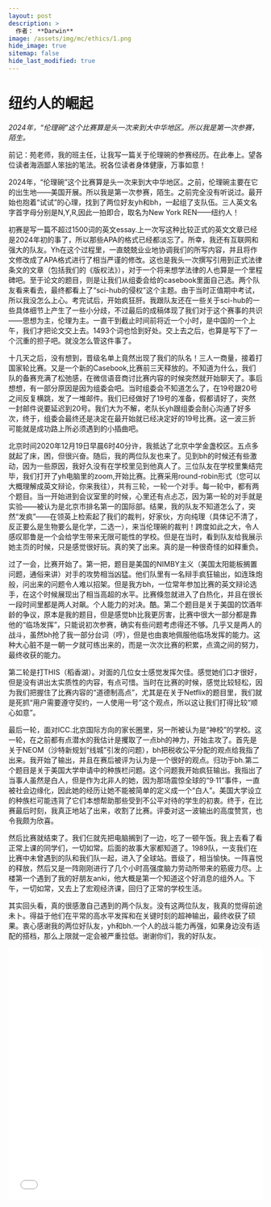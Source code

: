 ```yaml
---
layout: post
description: >
  作者： **Darwin**
image: /assets/img/mc/ethics/1.png
hide_image: true
sitemap: false
hide_last_modified: true
---
```


# 纽约人的崛起

*2024年，“伦理碗”这个比赛算是头一次来到大中华地区。所以我是第一次参赛，陌生。*

前记：苑老师，我的班主任，让我写一篇关于伦理碗的参赛经历。在此奉上。望各位读者海涵鄙人笨拙的笔法。祝各位读者身体健康，万事如意！

2024年，“伦理碗”这个比赛算是头一次来到大中华地区。之前，伦理碗主要在它的出生地——美国开展。所以我是第一次参赛，陌生。之前完全没有听说过。最开始也抱着“试试”的心理，找到了两位好友yh和bh，一起组了支队伍。三人英文名字首字母分别是N,Y,R,因此一拍即合，取名为New York REN——纽约人！

初赛是写一篇不超过1500词的英文essay.上一次写这种比较正式的英文文章已经是2024年初的事了，所以那些APA的格式已经都淡忘了。所幸，我还有互联网和强大的队友。Yh在这个过程里，一直兢兢业业地协调我们的所写内容，并且将作文修改成了APA格式进行了相当严谨的修改。这也是我头一次撰写引用到正式法律条文的文章（包括我们的《版权法》），对于一个将来想学法律的人也算是一个里程碑吧。至于论文的题目，则是让我们从组委会给的casebook里面自己选。两个队友看来看去，最终都看上了“sci-hub的侵权”这个主题。由于当时正值期中考试，所以我没怎么上心。考完试后，开始疯狂肝。我跟队友还在一些关于sci-hub的一些具体细节上产生了一些小分歧，不过最后的成稿体现了我们对于这个赛事的共识——思想为主，伦理为主。一直干到截止时间前将近一个小时，是中国的一个上午，我们才把论文交上去。1493个词也恰到好处。交上去之后，也算是写下了一个沉重的担子吧。就没怎么管这件事了。

十几天之后，没有想到，晋级名单上竟然出现了我们的队名！三人一商量，接着打国家轮比赛。又是一个新的Casebook,比赛前三天释放的。不知道为什么，我们队的备赛充满了松弛感，在微信语音商讨比赛内容的时候突然就开始聊天了。事后想想，有一部分原因是因为组委会吧。当时组委会不知道怎么了，在19号跟20号之间反复横跳，发了一堆邮件。我们已经做好了19号的准备，假都请好了，突然一封邮件说要延迟到20号。我们大为不解，老队长yh跟组委会耐心沟通了好多次，终于，组委会最终还是决定在最开始就已经决定好的19号比赛。这一波三折可能就是成功路上所必须遇到的小插曲吧。

北京时间2020年12月19日早晨6时40分许，我抵达了北京中学金盏校区。五点多就起了床，困，但很兴奋。随后，我的两位队友也来了。见到bh的时候还有些激动，因为一些原因，我好久没有在学校里见到他真人了。三位队友在学校里集结完毕，我们打开了yh电脑里的zoom,开始比赛。比赛采用round-robin形式（您可以大概理解成英文辩论，你来我往），共有三轮，一轮一个对手。每一轮中，都有两个题目。当一开始进到会议室里的时候，心里还有点忐忑，因为第一轮的对手就是实验——被认为是北京市排名第一的国际部。结果，我的队友不知道怎么了，突然“发疯”——在领英上检索起了我们的裁判，好家伙，方向纯理（具体记不清了，反正要么是生物要么是化学，二选一），来当伦理碗的裁判！跨度如此之大，令人感叹耶鲁是一个会给学生带来无限可能性的学校。但是在当时，看到队友给我展示她主页的时候，只是感觉很好玩。真的笑了出来。真的是一种很奇怪的如释重负。

过了一会，比赛开始了。第一把，题目是美国的NIMBY主义（美国太阳能板搁置问题，通俗来讲）对手的攻势相当凶猛。他们队里有一名辩手疯狂输出，如连珠炮般，问出来的问题令人难以招架。但是我方bh，一位常年参加比赛的英文辩论选手，在这个时候展现出了相当高超的水平。比赛倏忽就进入了白热化，并且在很长一段时间里都是两人对飙。个人能力的对决。酷。第二个题目是关于美国的饮酒年龄的争议，原本是我的题目，但是感觉bh比我更厉害，比赛中很大一部分都是靠他的“临场发挥”，只能说初次参赛，确实有些问题考虑得还不够。几乎又是两人的战斗，虽然bh抢了我一部分台词（哼），但是也由衷地佩服他临场发挥的能力。这种大心脏不是一朝一夕就可练出来的，而是一次次比赛的积累，点滴之间的努力，最终收获的能力。

第二轮是打THIS（稻香湖）。对面的几位女士感觉发挥欠佳。感觉她们口才很好，但是没有讲出太实质性的内容，有点可惜。当时在比赛的时候，感觉比较轻松，因为我们把握住了比赛内容的“道德制高点”，尤其是在关于Netflix的题目里，我们就是死抓“用户需要遵守契约，一人使用一号”这个观点，所以这让我们打得比较“顺心如意”。

最后一轮，面对ICC.北京国际方向的家长圈里，另一所被认为是“神校”的学校。这一轮，在之前都有点潜水的我估计是攫取了一点bh的神力，开始主攻了。首先是关于NEOM（沙特新规划“线城”引发的问题），bh把税收公平分配的观点给我指了出来。我开始了输出，并且在赛后被评为认为是一个很好的观点。归功于bh.第二个题目是关于美国大学申请中的种族栏问题。这个问题我开始疯狂输出。我指出了当事人虽然是白人，但是作为北非人的她，因为那场震惊全球的“9·11”事件，一直被社会边缘化，因此她的经历让她不能被简单的定义成一个“白人”。美国大学设立的种族栏可能违背了它们本想帮助那些受到不公平对待的学生的初衷。终于，在比赛最后时刻，我真正地站了出来，收割了比赛。评委对这一波输出的高度赞赏，也令我颇为欣喜。

然后比赛就结束了。我们仨就先把电脑搁到了一边，吃了一顿午饭。我上去看了看正常上课的同学们，一切如常。后面的故事大家都知道了。1989队，一支我们在比赛中未曾遇到的队和我们队一起，进入了全球站。晋级了，相当愉快。一阵喜悦的释放，然后又是一阵刚刚进行了几个小时高强度脑力劳动所带来的筋疲力尽。上楼第一个遇到了我的好朋友anki，他大概是第一个知道这个好消息的组外人。下午，一切如常，又去上了宏观经济课，回归了正常的学校生活。

其实回头看，真的很感激自己遇到的两个队友。没有这两位队友，我真的觉得前途未卜。得益于他们在平常的高水平发挥和在关键时刻的超神输出，最终收获了硕果。衷心感谢我的两位好队友，yh和bh.一个人的战斗能力再强，如果身边没有适配的搭档，那么上限就一定会被严重拉低。谢谢你们，我的好队友。

<iframe src="//player.bilibili.com/player.html?isOutside=true&aid=114010947062857&bvid=BV1wnAuewEU9&cid=28414772619&p=1&high_quality=1&danmaku=0&autoplay=0" allowfullscreen="allowfullscreen" width="100%" height="500" scrolling="no" frameborder="0" sandbox="allow-top-navigation allow-same-origin allow-forms allow-scripts"></iframe>
